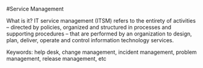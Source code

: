 #Service Management 

What is it? IT service management (ITSM) refers to the entirety of activities – directed by policies, organized and structured in processes and supporting procedures – that are performed by an organization to design, plan, deliver, operate and control information technology services. 

Keywords: help desk, change management, incident management, problem management, release management, etc

